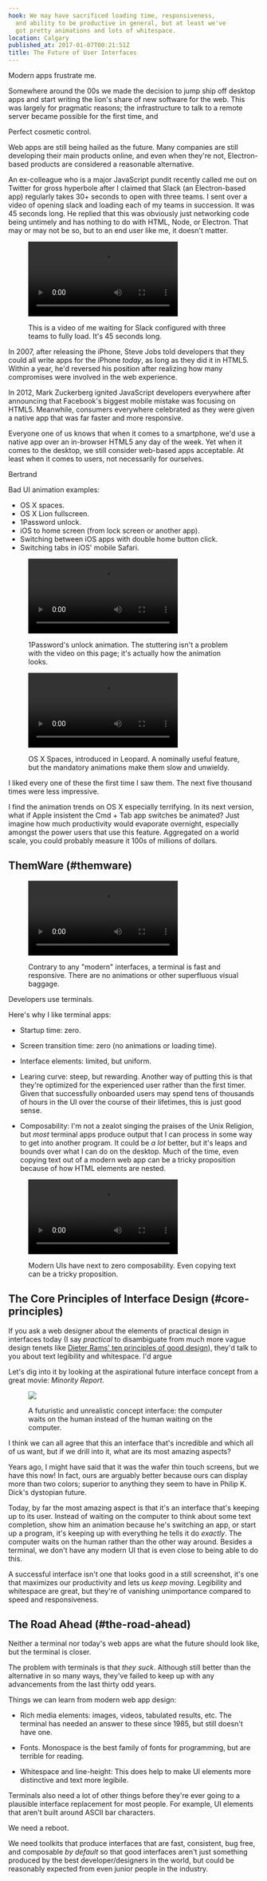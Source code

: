 ```yaml
---
hook: We may have sacrificed loading time, responsiveness,
  and ability to be productive in general, but at least we've
  got pretty animations and lots of whitespace.
location: Calgary
published_at: 2017-01-07T00:21:51Z
title: The Future of User Interfaces
---
```


Modern apps frustrate me.

Somewhere around the 00s we made the decision to jump ship
off desktop apps and start writing the lion's share of new
software for the web. This was largely for pragmatic
reasons; the infrastructure to talk to a remote server
became possible for the first time, and 

Perfect cosmetic control.

Web apps are still being hailed as the future. Many
companies are still developing their main products online,
and even when they're not, Electron-based products are
considered a reasonable alternative.

An ex-colleague who is a major JavaScript pundit recently
called me out on Twitter for gross hyperbole after I
claimed that Slack (an Electron-based app) regularly takes
30+ seconds to open with three teams. I sent over a video
of opening slack and loading each of my teams in
succession. It was 45 seconds long. He replied that this
was obviously just networking code being untimely and has
nothing to do with HTML, Node, or Electron. That may or may
not be so, but to an end user like me, it doesn't matter.

<figure>
  <p>
    <video autoplay loop class="overflowing">
      <source src="/assets/interfaces/slack-45s.mp4" type="video/mp4">
    </video>
  </p>
  <figcaption>This is a video of me waiting for Slack
    configured with three teams to fully load. It's 45
    seconds long.</figcaption>
</figure>

In 2007, after releasing the iPhone, Steve Jobs told
developers that they could all write apps for the iPhone
_today_, as long as they did it in HTML5. Within a year,
he'd reversed his position after realizing how many
compromises were involved in the web experience.

In 2012, Mark Zuckerberg ignited JavaScript developers
everywhere after announcing that Facebook's biggest mobile
mistake was focusing on HTML5. Meanwhile, consumers
everywhere celebrated as they were given a native app that
was far faster and more responsive.

Everyone one of us knows that when it comes to a
smartphone, we'd use a native app over an in-browser HTML5
any day of the week. Yet when it comes to the desktop, we
still consider web-based apps acceptable. At least when it
comes to users, not necessarily for ourselves.

Bertrand

Bad UI animation examples:

* OS X spaces.
* OS X Lion fullscreen.
* 1Password unlock.
* iOS to home screen (from lock screen or another app).
* Switching between iOS apps with double home button click.
* Switching tabs in iOS' mobile Safari.

<figure>
  <p>
    <video autoplay loop class="overflowing">
      <source src="/assets/interfaces/1password.mp4" type="video/mp4">
    </video>
  </p>
  <figcaption>1Password's unlock animation. The stuttering
    isn't a problem with the video on this page; it's
    actually how the animation looks.</figcaption>
</figure>

<figure>
  <p>
    <video autoplay loop class="overflowing">
      <source src="/assets/interfaces/spaces.mp4" type="video/mp4">
    </video>
  </p>
  <figcaption>OS X Spaces, introduced in Leopard. A
    nominally useful feature, but the mandatory animations
    make them slow and unwieldy.</figcaption>
</figure>

I liked every one of these the first time I saw them. The
next five thousand times were less impressive.

I find the animation trends on OS X especially terrifying.
In its next version, what if Apple insistent the Cmd + Tab
app switches be animated? Just imagine how much
productivity would evaporate overnight, especially amongst
the power users that use this feature. Aggregated on a
world scale, you could probably measure it 100s of millions
of dollars.

## ThemWare (#themware)

<figure>
  <p>
    <video autoplay loop class="overflowing">
      <source src="/assets/interfaces/terminal.mp4" type="video/mp4">
    </video>
  </p>
  <figcaption>Contrary to any "modern" interfaces, a
    terminal is fast and responsive. There are no animations
    or other superfluous visual baggage.</figcaption>
</figure>

Developers use terminals.

Here's why I like terminal apps:

* Startup time: zero.

* Screen transition time: zero (no animations or loading
  time).

* Interface elements: limited, but uniform.

* Learing curve: steep, but rewarding. Another way of
  putting this is that they're optimized for the
  experienced user rather than the first timer. Given that
  successfully onboarded users may spend tens of thousands
  of hours in the UI over the course of their lifetimes,
  this is just good sense.

* Composability: I'm not a zealot singing the praises of
  the Unix Religion, but _most_ terminal apps produce
  output that I can process in some way to get into another
  program. It could be _a lot_ better, but it's leaps and
  bounds over what I can do on the desktop. Much of the
  time, even copying text out of a modern web app can be a
  tricky proposition because of how HTML elements are
  nested.

<figure>
  <p>
    <video autoplay loop class="overflowing">
      <source src="/assets/interfaces/uncomposable.mp4" type="video/mp4">
    </video>
  </p>
  <figcaption>Modern UIs have next to zero composability.
    Even copying text can be a tricky proposition.
    </figcaption>
</figure>

## The Core Principles of Interface Design (#core-principles)

If you ask a web designer about the elements of practical
design in interfaces today (I say _practical_ to
disambiguate from much more vague design tenets like
[Dieter Rams' ten principles of good design][dieter-rams]),
they'd talk to you about text legibility and whitespace.
I'd argue 

Let's dig into it by looking at the aspirational future
interface concept from a great movie: _Minority Report_.

<figure>
  <p>
    <img src="/assets/interfaces/minority-report.jpg" data-rjs="2" class="overflowing">
  </p>
  <figcaption>A futuristic and unrealistic concept interface:
    the computer waits on the human instead of the human
    waiting on the computer.</figcaption>
</figure>

I think we can all agree that this an interface that's
incredible and which all of us want, but if we drill into
it, what are its most amazing aspects?

Years ago, I might have said that it was the wafer thin
touch screens, but we have this now! In fact, ours are
arguably better because ours can display more than two
colors; superior to anything they seem to have in Philip K.
Dick's dystopian future.

Today, by far the most amazing aspect is that it's an
interface that's keeping up to its user. Instead of waiting
on the computer to think about some text completion, show
him an animation because he's switching an app, or start up
a program, it's keeping up with everything he tells it do
_exactly_. The computer waits on the human rather than the
other way around. Besides a terminal, we don't have any
modern UI that is even close to being able to do this.

A successful interface isn't one that looks good in a still
screenshot, it's one that maximizes our productivity and
lets us _keep moving_. Legibility and whitespace are great,
but they're of vanishing unimportance compared to speed and
responsiveness.

## The Road Ahead (#the-road-ahead)

Neither a terminal nor today's web apps are what the future
should look like, but the terminal is closer.

The problem with terminals is that _they suck_. Although
still better than the alternative in so many ways, they've
failed to keep up with any advancements from the last
thirty odd years.

Things we can learn from modern web app design:

* Rich media elements: images, videos, tabulated results,
  etc. The terminal has needed an answer to these since
  1985, but still doesn't have one.

* Fonts. Monospace is the best family of fonts for
  programming, but are terrible for reading.

* Whitespace and line-height: This does help to make UI
  elements more distinctive and text more legibile.

Terminals also need a lot of other things before they're
ever going to a plausible interface replacement for most
people. For example, UI elements that aren't built around
ASCII bar characters.

We need a reboot.

We need toolkits that produce interfaces that are fast,
consistent, bug free, and composable _by default_ so that
good interfaces aren't just something produced by the best
developer/designers in the world, but could be reasonably
expected from even junior people in the industry.

[dieter-rams]: https://www.vitsoe.com/us/about/good-design
